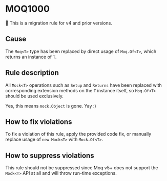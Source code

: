 # MOQ1000

:memo: This is a migration rule for v4 and prior versions.

## Cause

The `Moq<T>` type has been replaced by direct usage of `Moq.Of<T>`, which returns an instance of `T`.

## Rule description

All `Mock<T>` operations such as `Setup` and `Returns` have been replaced with corresponding extension 
methods on the `T` instance itself, so `Moq.Of<T>` should be used exclusively. 

Yes, this means `mock.Object` is gone. Yay :)

## How to fix violations

To fix a violation of this rule, apply the provided code fix, or manually replace usage of `new Mock<T>` 
with `Mock.Of<T>`.


## How to suppress violations

This rule should not be suppressed since Moq v5+ does not support the `Mock<T>` API at all and will throw 
run-time exceptions.